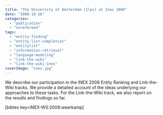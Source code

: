 ```yaml
---
title: "The University of Amsterdam (Ilps) at Inex 2008"
date: "2008-10-16"
categories:
  - "publication"
  - "unrefereed"
tags:
  - "entity-finding"
  - "entity-list-completion"
  - "entitylist"
  - "information-retrieval"
  - "language-modeling"
  - "link-the-wiki"
  - "link-the-wiki-inex"
coverImage: "inex.jpg"
---
```


We describe our participation in the INEX 2008 Entity Ranking and Link-the-Wiki tracks. We provide a detailed account of the ideas underlying our approaches to these tasks. For the Link-the-Wiki track, we also report on the results and findings so far.

\[bibtex key=INEX-WS:2008:weerkamp\]

